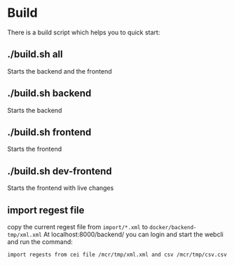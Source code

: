 # Build

There is a build script which helps you to quick start:

## ./build.sh all
Starts the backend and the frontend

## ./build.sh backend
Starts the backend

## ./build.sh frontend
Starts the frontend

## ./build.sh dev-frontend
Starts the frontend with live changes

## import regest file
copy the current regest file from `import/*.xml` to `docker/backend-tmp/xml.xml`
At localhost:8000/backend/ you can login and start the webcli and run the command:
``` 
import regests from cei file /mcr/tmp/xml.xml and csv /mcr/tmp/csv.csv
```